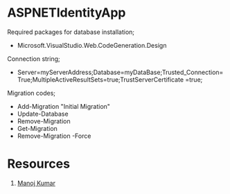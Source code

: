# ASPNETIdentityApp

Required packages for database installation;

* Microsoft.VisualStudio.Web.CodeGeneration.Design



Connection string;

* Server=myServerAddress;Database=myDataBase;Trusted_Connection=True;MultipleActiveResultSets=true;TrustServerCertificate =true;

 Migration codes;

* Add-Migration "Initial Migration"
* Update-Database
* Remove-Migration
* Get-Migration
* Remove-Migration -Force


# Resources

1. [Manoj Kumar](https://www.youtube.com/@ManojDeshwal)
